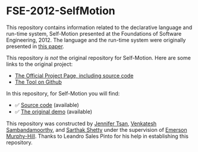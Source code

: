 # FSE-2012-SelfMotion

This repository contains information related to the declarative language and run-time system, Self-Motion presented at the Foundations of Software Engineering, 2012. The language and the run-time system were originally presented in [this paper](http://dl.acm.org/citation.cfm?doid=2393596.2393602).

This repository _is not_ the original repository for Self-Motion. Here are some links to the original project:
* [The Official Project Page, including source code](http://www.dsol-lang.net/self-motion.html)
* [The Tool on Github](https://github.com/leandroshp/self-motion)

In this repository, for Self-Motion you will find:
* :white_check_mark: [Source code](https://github.com/jentsan/self-motion) (available)
* :white_check_mark: [The original demo](https://github.com/jentsan/self-motion/tree/master/examples/ShopReview) (available)

This repository was constructed by [Jennifer Tsan](https://github.com/jentsan), [Venkatesh Sambandamoorthy](https://github.com/ven0226), and [Sarthak Shetty](https://github.com/spshetty) under the supervision of [Emerson Murphy-Hill](https://github.com/CaptainEmerson). Thanks to Leandro Sales Pinto for his help in establishing this repository. 

